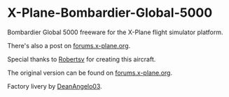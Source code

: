 # X-Plane-Bombardier-Global-5000
Bombardier Global 5000 freeware for the X-Plane flight simulator platform.

There's also a post on [forums.x-plane.org](https://forums.x-plane.org/index.php?/files/file/82591-bombardier-global-5000-v200/).

Special thanks to [Robertsv](https://forums.x-plane.org/index.php?/profile/422849-robertsv/) for creating this aircraft.

The original version can be found on [forums.x-plane.org](https://forums.x-plane.org/index.php?/files/file/79970-bombardier-global-5000/).

Factory livery by [DeanAngelo03](https://www.fiverr.com/deanangelo03).
